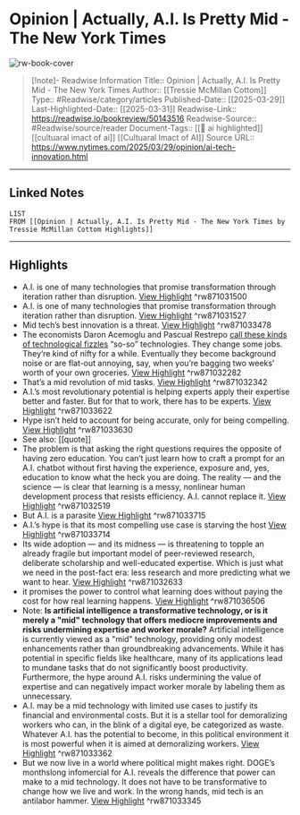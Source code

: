 # Opinion | Actually, A.I. Is Pretty Mid - The New York Times

![rw-book-cover](https://static01.nyt.com/images/2025/03/30/opinion/30cottom/29cottom-facebookJumbo.jpg)
<br>
>[!note]- Readwise Information
>Title:: Opinion | Actually, A.I. Is Pretty Mid - The New York Times
>Author:: [[Tressie McMillan Cottom]]
>Type:: #Readwise/category/articles
>Published-Date:: [[2025-03-29]]
>Last-Highlighted-Date:: [[2025-03-31]]
>Readwise-Link:: https://readwise.io/bookreview/50143516
>Readwise-Source:: #Readwise/source/reader
>Document-Tags:: [[👻 ai highlighted]] [[cultuaral imact of ai]] [[Cultuaral Imact of AI]] 
>Source URL:: https://www.nytimes.com/2025/03/29/opinion/ai-tech-innovation.html
--- 

## Linked Notes
```dataview
LIST
FROM [[Opinion | Actually, A.I. Is Pretty Mid - The New York Times by Tressie McMillan Cottom Highlights]]
```

---

## Highlights
- A.I. is one of many technologies that promise transformation through iteration rather than disruption. [View Highlight](https://readwise.io/open/871031500) ^rw871031500
- A.I. is one of many technologies that promise transformation through iteration rather than disruption. [View Highlight](https://readwise.io/open/871031527) ^rw871031527
- Mid tech’s best innovation is a threat. [View Highlight](https://readwise.io/open/871033478) ^rw871033478
- The economists Daron Acemoglu and Pascual Restrepo [call these kinds of technological fizzles](https://mitsloan.mit.edu/ideas-made-to-matter/lure-so-so-technology-and-how-to-avoid-it) “so-so” technologies. They change some jobs. They’re kind of nifty for a while. Eventually they become background noise or are flat-out annoying, say, when you’re bagging two weeks’ worth of your own groceries. [View Highlight](https://readwise.io/open/871032282) ^rw871032282
- That’s a mid revolution of mid tasks. [View Highlight](https://readwise.io/open/871032342) ^rw871032342
- A.I.’s most revolutionary potential is helping experts apply their expertise better and faster. But for that to work, there has to be experts. [View Highlight](https://readwise.io/open/871033622) ^rw871033622
- Hype isn’t held to account for being accurate, only for being compelling. [View Highlight](https://readwise.io/open/871033630) ^rw871033630 
- See also: [[quote]] 
- The problem is that asking the right questions requires the opposite of having zero education. You can’t just learn how to craft a prompt for an A.I. chatbot without first having the experience, exposure and, yes, education to know what the heck you are doing. The reality — and the science — is clear that learning is a messy, nonlinear human development process that resists efficiency. A.I. cannot replace it. [View Highlight](https://readwise.io/open/871032519) ^rw871032519
- But A.I. is a parasite [View Highlight](https://readwise.io/open/871033715) ^rw871033715
- A.I.’s hype is that its most compelling use case is starving the host [View Highlight](https://readwise.io/open/871033714) ^rw871033714
- Its wide adoption — and its midness — is threatening to topple an already fragile but important model of peer-reviewed research, deliberate scholarship and well-educated expertise. Which is just what we need in the post-fact era: less research and more predicting what we want to hear. [View Highlight](https://readwise.io/open/871032633) ^rw871032633
- it promises the power to control what learning does without paying the cost for how real learning happens. [View Highlight](https://readwise.io/open/871036506) ^rw871036506
- Note: **Is artificial intelligence a transformative technology, or is it merely a "mid" technology that offers mediocre improvements and risks undermining expertise and worker morale?** 
  Artificial intelligence is currently viewed as a "mid" technology, providing only modest enhancements rather than groundbreaking advancements. While it has potential in specific fields like healthcare, many of its applications lead to mundane tasks that do not significantly boost productivity. Furthermore, the hype around A.I. risks undermining the value of expertise and can negatively impact worker morale by labeling them as unnecessary.
- A.I. may be a mid technology with limited use cases to justify its financial and environmental costs. But it is a stellar tool for demoralizing workers who can, in the blink of a digital eye, be categorized as waste. Whatever A.I. has the potential to become, in this political environment it is most powerful when it is aimed at demoralizing workers. [View Highlight](https://readwise.io/open/871033362) ^rw871033362
- But we now live in a world where political might makes right. DOGE’s monthslong infomercial for A.I. reveals the difference that power can make to a mid technology. It does not have to be transformative to change how we live and work. In the wrong hands, mid tech is an antilabor hammer. [View Highlight](https://readwise.io/open/871033345) ^rw871033345
